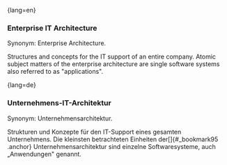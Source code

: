 {lang=en}
### Enterprise IT Architecture

Synonym: Enterprise Architecture.

Structures and concepts for the IT support of an entire company. Atomic subject matters of the enterprise architecture are single software systems also referred to as "applications".


{lang=de}
### Unternehmens-IT-Architektur

Synonym: Unternehmensarchitektur.

Strukturen und Konzepte für den IT-Support eines gesamten
Unternehmens. Die kleinsten betrachteten Einheiten der[]{#_bookmark95
.anchor} Unternehmensarchitektur sind einzelne Softwaresysteme, auch
„Anwendungen" genannt.
